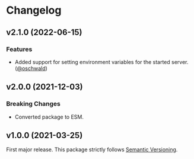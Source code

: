
# Changelog

## v2.1.0 (2022-06-15)

### Features

  * Added support for setting environment variables for the started server. ([@oschwald](https://github.com/oschwald))

## v2.0.0 (2021-12-03)

### Breaking Changes

  * Converted package to ESM.

## v1.0.0 (2021-03-25)

First major release. This package strictly follows [Semantic Versioning](https://semver.org).
